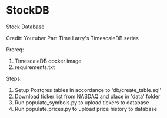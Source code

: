 # StockDB
 Stock Database

Credit: Youtuber Part Time Larry's TimescaleDB series

Prereq:
1. TimescaleDB docker image
2. requirements.txt

Steps:
1. Setup Postgres tables in accordance to 'db/create_table.sql'
2. Download ticker list from NASDAQ and place in 'data' folder
3. Run populate_symbols.py to upload tickers to database
4. Run populate.prices.py to upload price history to database
